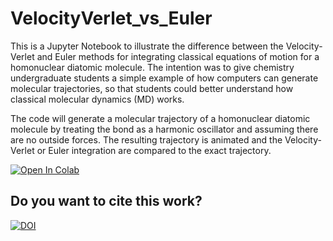 # VelocityVerlet_vs_Euler
This is a Jupyter Notebook to illustrate the difference between the Velocity-Verlet and Euler methods for integrating classical equations of motion for a homonuclear diatomic molecule. The intention was to give chemistry undergraduate students a simple example of how computers can generate molecular trajectories, so that students could better understand how classical molecular dynamics (MD) works.

The code will generate a molecular trajectory of a homonuclear diatomic molecule by treating the bond as a harmonic oscillator and assuming there are no outside forces. The resulting trajectory is animated and the Velocity-Verlet or Euler integration are compared to the exact trajectory.

[![Open In Colab](https://colab.research.google.com/assets/colab-badge.svg)](https://colab.research.google.com/github/Sumner-Group/VelocityVerlet_vs_Euler/blob/main/Verlet_Euler_Diatomic.ipynb)

**Do you want to cite this work?**
---

[![DOI](https://zenodo.org/badge/680637324.svg)](https://zenodo.org/badge/10.5281/zenodo.8266379/680637324)
